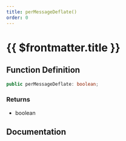 ```yaml
---
title: perMessageDeflate()
order: 0
---
```


# {{ $frontmatter.title }}

<!--@include: ./perMessageDeflate_partial_header.md-->

## Function Definition

```ts
public perMessageDeflate: boolean;
```

### Returns

* boolean

## Documentation

<!--@include: ./perMessageDeflate_partial_footer.md-->
